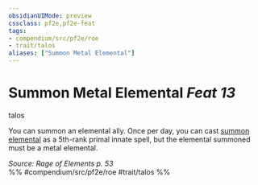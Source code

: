 ```yaml
---
obsidianUIMode: preview
cssclass: pf2e,pf2e-feat
tags:
- compendium/src/pf2e/roe
- trait/talos
aliases: ["Summon Metal Elemental"]
---
```

# Summon Metal Elemental  *Feat 13*  
talos  


You can summon an elemental ally. Once per day, you can cast [summon elemental](compendium/spells/summon-elemental.md) as a 5th-rank primal innate spell, but the elemental summoned must be a metal elemental.

*Source: Rage of Elements p. 53*  
%% #compendium/src/pf2e/roe #trait/talos %%